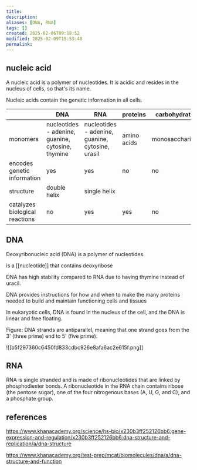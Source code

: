 ```yaml
---
title: 
description: 
aliases: [DNA, RNA]
tags: []
created: 2025-02-06T09:18:52
modified: 2025-02-09T15:53:48
permalink:
---
```


## nucleic acid

A nucleic acid is a polymer of nucleotides. It is acidic and resides in the nucleus of cells, so that's its name.

Nucleic acids contain the genetic information in all cells.

|                                | DNA                                               | RNA                                              | proteins    | carbohydrates   |
| ------------------------------ | ------------------------------------------------- | ------------------------------------------------ | ----------- | --------------- |
| monomers                       | nucleotides - adenine, guanine, cytosine, thymine | nucleotides - adenine, guanine, cytosine, urasil | amino acids | monosaccharides |
| encodes genetic information    | yes                                               | yes                                              | no          | no              |
| structure                      | double helix                                      | single helix                                     |             |                 |
| catalyzes biological reactions | no                                                | yes                                              | yes         | no              |

## DNA

Deoxyribonucleic acid (DNA) is a polymer of nucleotides.


is a [[nucleotide]] that contains deoxyribose

DNA has high stability compared to RNA due to having thymine instead of uracil.


DNA provides instructions for how and when to make the many proteins needed to build and maintain functioning cells and tissues



In eukaryotic cells, DNA is found in the nucleus of the cell, and the DNA is linear and free floating.



Figure: DNA strands are antiparallel, meaning that one strand goes from the 3' (three prime) end to 5' (five prime).


![[b5f297360c6450fd833cdbc926e8afa6ac2e615f.png]]

## RNA

RNA is single stranded and is made of ribonucleotides that are linked by phosphodiester bonds. A ribonucleotide in the RNA chain contains ribose (the pentose sugar), one of the four nitrogenous bases (A, U, G, and C), and a phosphate group.

## references

https://www.khanacademy.org/science/hs-bio/x230b3ff252126bb6:gene-expression-and-regulation/x230b3ff252126bb6:dna-structure-and-replication/a/dna-structure

https://www.khanacademy.org/test-prep/mcat/biomolecules/dna/a/dna-structure-and-function
